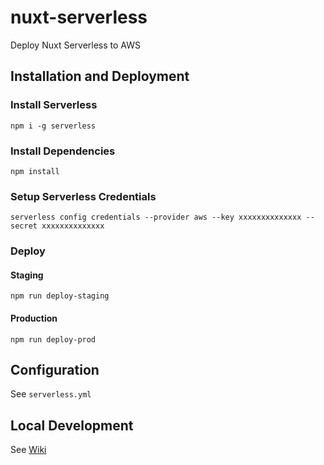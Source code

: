 # nuxt-serverless

Deploy Nuxt Serverless to AWS

## Installation and Deployment

### Install Serverless
`npm i -g serverless`

### Install Dependencies
`npm install`

### Setup Serverless Credentials
`serverless config credentials --provider aws --key xxxxxxxxxxxxxx --secret xxxxxxxxxxxxxx`

### Deploy
#### Staging
`npm run deploy-staging`
#### Production
`npm run deploy-prod`

## Configuration
See `serverless.yml`

## Local Development
See [Wiki](https://github.com/poychamp/nuxt-serverless/wiki)
